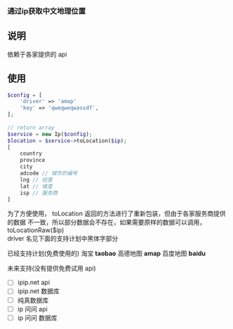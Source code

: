 ### 通过ip获取中文地理位置

## 说明
依赖于各家提供的 api

## 使用
```php
$config = [
    'driver' => 'amap'
    'key' => 'qweqweqwassdf',
];
    
// return array
$service = new Ip($config);
$location = $service->toLocation($ip); 
[
    country
    province
    city
    adcode // 城市的编号
    lng // 经度
    lat // 维度
    isp // 服务商
]
```
为了方便使用， toLocation 返回的方法进行了重新包装，但由于各家服务商提供的数据
不一致，所以部分数据会不存在，如果需要原样的数据可以调用，toLocationRaw($ip)  
driver 名见下面的支持计划中黑体字部分


已经支持计划(免费使用的)
淘宝 **taobao**
高德地图 **amap**
百度地图 **baidu**

未来支持(没有提供免费试用 api)
- [ ] ipip.net api
- [ ] ipip.net 数据库
- [ ] 纯真数据库
- [ ] ip 问问 api
- [ ] ip 问问 数据库
